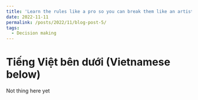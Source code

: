 ```yaml
---
title: 'Learn the rules like a pro so you can break them like an artist'
date: 2022-11-11
permalink: /posts/2022/11/blog-post-5/
tags:
  - Decision making
---
```

Tiếng Việt bên dưới (Vietnamese below)
======
Not thing here yet
